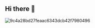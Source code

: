 ## Hi there 👋


![9c4a28bd27feaac6343dcb42f7980496](https://github.com/user-attachments/assets/cde9a9df-b82d-40b9-875c-d600434dc53d)




<!--
**KrishRanabhat/KrishRanabhat** is a ✨ _special_ ✨ repository because its `README.md` (this file) appears on your GitHub profile.

Here are some ideas to get you started:

- 🔭 I’m currently working on ...
- 🌱 I’m currently learning ...
- 👯 I’m looking to collaborate on ...
- 🤔 I’m looking for help with ...
- 💬 Ask me about ...
- 📫 How to reach me: ...
- 😄 Pronouns: ...
- ⚡ Fun fact: ...
-->
